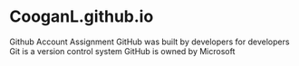 # CooganL.github.io
Github Account Assignment
GitHub was built by developers for developers
Git is a version control system 
GitHub is owned by Microsoft 
